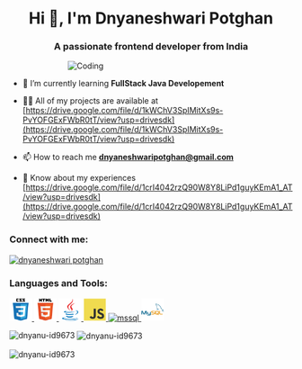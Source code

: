  <h1 align="center">Hi 👋, I'm Dnyaneshwari Potghan</h1>
<h3 align="center">A passionate frontend developer from India</h3><img align="right" alt="Coding" width="400" src= "https://www.google.com/imgres?imgurl=https%3A%2F%2Fi.pinimg.com%2Foriginals%2Fe7%2F26%2Fc7%2Fe726c74ac081eed50feee1433d12c998.gif&tbnid=tkD88475CNPNmM&vet=10CBIQxiAoBWoXChMIyJiGz56chgMVAAAAAB0AAAAAEA8..i&imgrefurl=https%3A%2F%2Fwateradventure.ae%2F%3Fu%3Dportrait-animated-gif-on-behance-xx-ZYekznu4&docid=oZ3QV0Ju8-7BSM&w=800&h=600&itg=1&q=animated%20coding%20gif&ved=0CBIQxiAoBWoXChMIyJiGz56chgMVAAAAAB0AAAAAEA8>

<p align="left"> <a href="https://twitter.com/" target="blank"><img src="https://img.shields.io/twitter/follow/?logo=twitter&style=for-the-badge" alt="" /></a> </p>

- 🌱 I’m currently learning **FullStack Java Developement**

- 👨‍💻 All of my projects are available at [https://drive.google.com/file/d/1kWChV3SpIMitXs9s-PvYOFGExFWbR0tT/view?usp=drivesdk](https://drive.google.com/file/d/1kWChV3SpIMitXs9s-PvYOFGExFWbR0tT/view?usp=drivesdk)

- 📫 How to reach me **dnyaneshwaripotghan@gmail.com**

- 📄 Know about my experiences [https://drive.google.com/file/d/1crI4042rzQ90W8Y8LiPd1guyKEmA1_AT/view?usp=drivesdk](https://drive.google.com/file/d/1crI4042rzQ90W8Y8LiPd1guyKEmA1_AT/view?usp=drivesdk)

<h3 align="left">Connect with me:</h3>
<p align="left">
<a href="https://linkedin.com/in/dnyaneshwari potghan" target="blank"><img align="center" src="https://raw.githubusercontent.com/rahuldkjain/github-profile-readme-generator/master/src/images/icons/Social/linked-in-alt.svg" alt="dnyaneshwari potghan" height="30" width="40" /></a>
</p>

<h3 align="left">Languages and Tools:</h3>
<p align="left"> <a href="https://www.w3schools.com/css/" target="_blank" rel="noreferrer"> <img src="https://raw.githubusercontent.com/devicons/devicon/master/icons/css3/css3-original-wordmark.svg" alt="css3" width="40" height="40"/> </a> <a href="https://www.w3.org/html/" target="_blank" rel="noreferrer"> <img src="https://raw.githubusercontent.com/devicons/devicon/master/icons/html5/html5-original-wordmark.svg" alt="html5" width="40" height="40"/> </a> <a href="https://www.java.com" target="_blank" rel="noreferrer"> <img src="https://raw.githubusercontent.com/devicons/devicon/master/icons/java/java-original.svg" alt="java" width="40" height="40"/> </a> <a href="https://developer.mozilla.org/en-US/docs/Web/JavaScript" target="_blank" rel="noreferrer"> <img src="https://raw.githubusercontent.com/devicons/devicon/master/icons/javascript/javascript-original.svg" alt="javascript" width="40" height="40"/> </a> <a href="https://www.microsoft.com/en-us/sql-server" target="_blank" rel="noreferrer"> <img src="https://www.svgrepo.com/show/303229/microsoft-sql-server-logo.svg" alt="mssql" width="40" height="40"/> </a> <a href="https://www.mysql.com/" target="_blank" rel="noreferrer"> <img src="https://raw.githubusercontent.com/devicons/devicon/master/icons/mysql/mysql-original-wordmark.svg" alt="mysql" width="40" height="40"/> </a> </p>

<p><img align="left" src="https://github-readme-stats.vercel.app/api/top-langs?username=dnyanu-id9673&show_icons=true&locale=en&layout=compact" alt="dnyanu-id9673" /></p>

<p>&nbsp;<img align="center" src="https://github-readme-stats.vercel.app/api?username=dnyanu-id9673&show_icons=true&locale=en" alt="dnyanu-id9673" /></p>

<p><img align="center" src="https://github-readme-streak-stats.herokuapp.com/?user=dnyanu-id9673&" alt="dnyanu-id9673" /></p>
